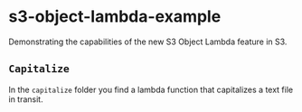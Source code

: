 # s3-object-lambda-example

Demonstrating the capabilities of the new S3 Object Lambda feature in S3.

## `Capitalize`
In the `capitalize` folder you find a lambda function that capitalizes a text file in transit.
